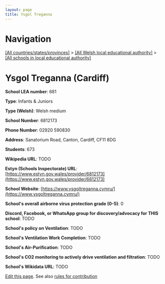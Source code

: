 ```yaml
---
layout: page
title: Ysgol Treganna
---
```

# Navigation

[[All countries/states/provinces]](../../..) > [[All Welsh local educational authority]](../..) > [[All schools in local educational authority]](..)

# Ysgol Treganna (Cardiff)

**School LEA number**: 681

**Type**: Infants & Juniors

**Type (Welsh)**: Welsh medium

**School Number**: 6812173

**Phone Number**: 02920 590830

**Address**: Sanatorium Road, Canton, Cardiff, CF11 8DG

**Students**: 673

**Wikipedia URL**: TODO

**Estyn (Schools Inspectorate) URL**: [https://www.estyn.gov.wales/provider/6812173](https://www.estyn.gov.wales/provider/6812173)

**School Website**: [https://www.ysgoltreganna.cymru/](https://www.ysgoltreganna.cymru/)

**School's overall airborne virus protection grade (0-5)**: 0

**Discord, Facebook, or WhatsApp group for discovery/advocacy for THIS school**: TODO

**School's policy on Ventilation**: TODO

**School's Ventilation Work Completion**: TODO

**School's Air-Purification**: TODO

**School's CO2 monitoring to actively drive ventilation and filtration**: TODO

**School's Wikidata URL**: TODO




[Edit this page](https://github.com/VentilationProject/Wales/edit/prif/./Cardiff/Ysgol_Treganna.md). See also [rules for contribution](../../../contribution-rules/)